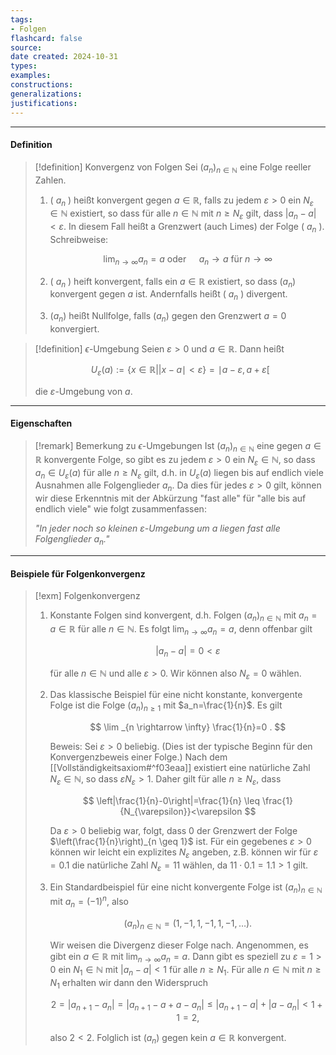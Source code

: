 ```yaml
---
tags:
- Folgen
flashcard: false
source: 
date created: 2024-10-31
types: 
examples: 
constructions: 
generalizations: 
justifications:
---
```

***
#### Definition

> [!definition] Konvergenz von Folgen
> Sei $\left(a_n\right)_{n \in \mathbb{N}}$ eine Folge reeller Zahlen.
> 1. ( $a_n$ ) heißt konvergent gegen $a \in \mathbb{R}$, falls zu jedem $\varepsilon>0$ ein $N_{\varepsilon} \in \mathbb{N}$ existiert, so dass für alle $n \in \mathbb{N}$ mit $n \geq N_{\varepsilon}$ gilt, dass $\left|a_n-a\right|<\varepsilon$.
>    In diesem Fall heißt a Grenzwert (auch Limes) der Folge ( $a_n$ ). Schreibweise:
>    
>    $$
>    \lim _{n \rightarrow \infty} a_n=a \text { oder } \quad a_n \rightarrow a \text { für } n \rightarrow \infty
>    $$
> 2. ( $a_n$ ) heift konvergent, falls ein $a \in \mathbb{R}$ existiert, so dass $\left(a_n\right)$ konvergent gegen $a$ ist. Andernfalls heißt ( $a_n$ ) divergent.
> 3. $\left(a_n\right)$ heißt Nullfolge, falls $\left(a_n\right)$ gegen den Grenzwert $a=0$ konvergiert.

> [!definition] $\epsilon$-Umgebung
> Seien $\varepsilon>0$ und $a \in \mathbb{R}$. Dann heißt
> 
> $$
> U_{\varepsilon}(a):=\{x \in \mathbb{R}| | x-a \mid<\varepsilon\}=\mid a-\varepsilon, a+\varepsilon[
> $$
> 
> die $\varepsilon$-Umgebung von $a$.

***

#### Eigenschaften

> [!remark] Bemerkung zu $\epsilon$-Umgebungen
> Ist $\left(a_n\right)_{n \in \mathbb{N}}$ eine gegen $a \in \mathbb{R}$ konvergente Folge, so gibt es zu jedem $\varepsilon>0$ ein $N_{\varepsilon} \in \mathbb{N}$, so dass $a_n \in U_{\varepsilon}(a)$ für alle $n \geq N_{\varepsilon}$ gilt, d.h. in $U_{\varepsilon}(a)$ liegen bis auf endlich viele Ausnahmen alle Folgenglieder $a_n$. Da dies für jedes $\varepsilon>0$ gilt, können wir diese Erkenntnis mit der Abkürzung "fast alle" für "alle bis auf endlich viele" wie folgt zusammenfassen:
> 
> *"In jeder noch so kleinen $\varepsilon$-Umgebung um a liegen fast alle Folgenglieder $a_n$."*

***

#### Beispiele für Folgenkonvergenz

> [!exm] Folgenkonvergenz
> 1. Konstante Folgen sind konvergent, d.h. Folgen $\left(a_n\right)_{n \in \mathbb{N}}$ mit $a_n=a \in \mathbb{R}$ für alle $n \in \mathbb{N}$. Es folgt $\lim _{n \rightarrow \infty} a_n=a$, denn offenbar gilt
>    
>    $$
>    \left|a_n-a\right|=0<\varepsilon
>    $$
>    
>    für alle $n \in \mathbb{N}$ und alle $\varepsilon>0$. Wir können also $N_{\varepsilon}=0$ wählen.
> 2. Das klassische Beispiel für eine nicht konstante, konvergente Folge ist die Folge $\left(a_n\right)_{n \geq 1}$ mit $a_n=\frac{1}{n}$. Es gilt
>    
>    $$
>    \lim _{n \rightarrow \infty} \frac{1}{n}=0 .
>    $$
>    
>    Beweis: Sei $\varepsilon>0$ beliebig. (Dies ist der typische Beginn für den Konvergenzbeweis einer Folge.) Nach dem [[Vollständigkeitsaxiom#^f03eaa]]  existiert eine natürliche Zahl $N_{\varepsilon} \in \mathbb{N}$, so dass $\varepsilon N_{\varepsilon}>1$. Daher gilt für alle $n \geq N_{\varepsilon}$, dass
>    
>    $$
>    \left|\frac{1}{n}-0\right|=\frac{1}{n} \leq \frac{1}{N_{\varepsilon}}<\varepsilon
>    $$
>    
>    Da $\varepsilon>0$ beliebig war, folgt, dass $0$ der Grenzwert der Folge $\left(\frac{1}{n}\right)_{n \geq 1}$ ist. Für ein gegebenes $\varepsilon>0$ können wir leicht ein explizites $N_{\varepsilon}$ angeben, z.B. können wir für $\varepsilon=0.1$ die natürliche Zahl $N_{\varepsilon}=11$ wählen, da $11 \cdot 0.1=1.1>1$ gilt.
> 3. Ein Standardbeispiel für eine nicht konvergente Folge ist $\left(a_n\right)_{n \in \mathbb{N}}$ mit $a_n=(-1)^n$, also
>    
>    $$
>    \left(a_n\right)_{n \in \mathbb{N}}=(1,-1,1,-1,1,-1, \ldots) .
>    $$
>    
>    Wir weisen die Divergenz dieser Folge nach. Angenommen, es gibt ein $a \in \mathbb{R}$ mit $\lim _{n \rightarrow \infty} a_n=a$. Dann gibt es speziell zu $\varepsilon=1>0$ ein $N_1 \in \mathbb{N}$ mit $\left|a_n-a\right|<1$ für alle $n \geq N_1$. Für alle $n \in \mathbb{N}$ mit $n \geq N_1$ erhalten wir dann den Widerspruch
>    
>    $$
>    2=\left|a_{n+1}-a_n\right|=\left|a_{n+1}-a+a-a_n\right| \leq\left|a_{n+1}-a\right|+\left|a-a_n\right|<1+1=2,
>    $$
>    
>    also $2<2$. Folglich ist $\left(a_n\right)$ gegen kein $a \in \mathbb{R}$ konvergent.